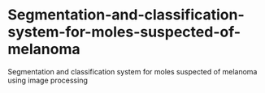 # Segmentation-and-classification-system-for-moles-suspected-of-melanoma
Segmentation and classification system for moles suspected of melanoma using image processing
